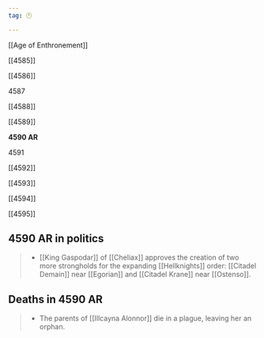 ```yaml
---
tag: 🕛

---
```

[[Age of Enthronement]]


[[4585]]

[[4586]]

4587

[[4588]]

[[4589]]

**4590 AR**

4591

[[4592]]

[[4593]]

[[4594]]

[[4595]]



## 4590 AR in politics

>  - [[King Gaspodar]] of [[Cheliax]] approves the creation of two more strongholds for the expanding [[Hellknights]] order: [[Citadel Demain]] near [[Egorian]] and [[Citadel Krane]] near [[Ostenso]].


## Deaths in 4590 AR

>  - The parents of [[Illcayna Alonnor]] die in a plague, leaving her an orphan.






